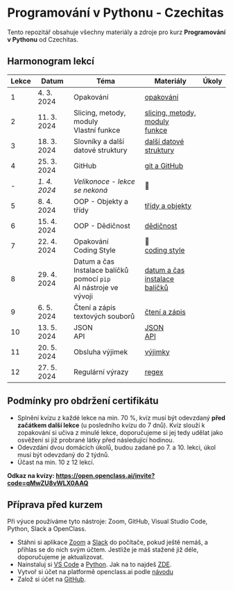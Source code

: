 # Programování v Pythonu - Czechitas

Tento repozitář obsahuje všechny materiály a zdroje pro kurz **Programování v Pythonu** od Czechitas. 

## Harmonogram lekcí
| Lekce | Datum | Téma | Materiály | Úkoly |
|---|---|---|---|---|
| 1 | 4. 3. 2024 | Opakování | [opakování](https://kodim.cz/czechitas/uvod-do-progr-2/uvod-do-programovani-2/uvod/uvod) |  |
| 2 | 11. 3. 2024 | Slicing, metody, moduly<br>Vlastní funkce | [slicing, metody, moduly](https://kodim.cz/czechitas/uvod-do-progr-2/uvod-do-programovani-2/slicing-metody-moduly/slicing)<br> [funkce](https://kodim.cz/programovani/uvod-do-progr-2/uvod-do-programovani-2/vlastni-funkce/funkce) |  |
| 3 | 18. 3. 2024 | Slovníky a další datové struktury | [další datové struktury](https://kodim.cz/czechitas/uvod-do-progr-2/uvod-do-programovani-2/slovniky/n-tice) |  |
| 4 | 25. 3. 2024 | GitHub | [git a GitHub](https://kodim.cz/czechitas/daweb/zaklady-gitu/uvod-do-gitu/system-git) |  |
| *-* | *1. 4. 2024* | *Velikonoce - lekce se nekoná* | 🐣 |  |
| 5 | 8. 4. 2024 | OOP - Objekty a třídy | [třídy a objekty](https://kodim.cz/czechitas/python-oop/lekce/tridy/tridy) |  |
| 6 | 15. 4. 2024 | OOP - Dědičnost | [dědičnost](https://kodim.cz/czechitas/python-oop/lekce/dedicnost/dedicnost) |  |
| 7 | 22. 4. 2024 | Opakování<br>Coding Style  | 🎁 <br>[coding style](https://kodim.cz/czechitas/uvod-do-progr-2/bonusy/coding-style/coding-style) |  |
| 8 | 29. 4. 2024 | Datum a čas<br>Instalace balíčků pomocí `pip`<br>AI nástroje ve vývoji | [datum a čas](https://kodim.cz/analyza-dat/python-data-1/bonusy/datum/datum)<br>[instalace balíčků](https://kodim.cz/programovani/uvod-do-progr-2/bonusy/balicky-z-internetu/lesson)  |  |
| 9 | 6. 5. 2024 | Čtení a zápis textových souborů | [čtení a zápis](https://kodim.cz/programovani/uvod-do-progr-2/uvod-do-programovani-2/soubory/cteni-souboru) |  |
| 10 | 13. 5. 2024 | JSON<br>API | [JSON](https://kodim.cz/programovani/uvod-do-progr-2/uvod-do-programovani-2/json/format-json)<br>[API](https://kodim.cz/czechitas/uvod-do-progr-2/uvod-do-programovani-2/json/json-api) |  |
| 11 | 20. 5. 2024 | Obsluha výjimek | [výjimky](https://kodim.cz/programovani/uvod-do-progr-2/bonusy/vyjimky/chyby-v-programu) |  |
| 12 | 27. 5. 2024 | Regulární výrazy | [regex](https://kodim.cz/analyza-dat/python-data-1/ziskavani-dat/regularni-vyrazy/regularni-vyrazy) |  |


## Podmínky pro obdržení certifikátu
- Splnění kvízu z každé lekce na min. 70 %, kvíz musí být odevzdaný **před začátkem další lekce** (u posledního kvízu do 7 dnů). Kvíz slouží k zopakování si učiva z minulé lekce, doporučujeme si jej tedy udělat jako osvěžení si již probrané látky před následující hodinou.
- Odevzdání dvou domácích úkolů, budou zadané po 7. a 10. lekci, úkol musí být odevzdaný do 2 týdnů.
- Účast na min. 10 z 12 lekcí.

**Odkaz na kvízy: https://open.openclass.ai/invite?code=qMwZU8vWLX0AAQ**


## Příprava před kurzem
Při výuce používáme tyto nástroje: Zoom, GitHub, Visual Studio Code, Python, Slack a OpenClass.

- Stáhni si aplikace [Zoom](https://zoom.us/download) a [Slack](https://slack.com/) do počítače, pokud ještě nemáš, a přihlas se do nich svým účtem. Jestliže je máš stažené již déle, doporučujeme je aktualizovat.
- Nainstaluj si [VS Code](https://code.visualstudio.com/download) a [Python](https://marketplace.visualstudio.com/items?itemName=ms-python.python). Jak na to najdeš [ZDE](https://kodim.cz/programovani/uvod-do-progr-1/priprava/jazyky-nastroje/instalace-python).
- Vytvoř si účet na platformě openclass.ai podle [návodu](jak-na-kvizy.md)
- Založ si účet na [GitHub](https://github.com/).